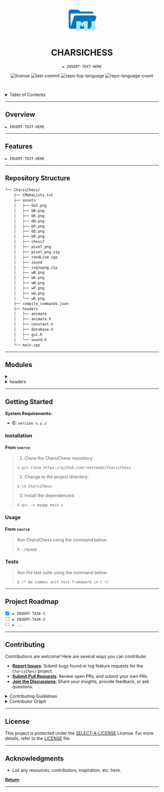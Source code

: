 <p align="center">
  <img src="https://raw.githubusercontent.com/PKief/vscode-material-icon-theme/ec559a9f6bfd399b82bb44393651661b08aaf7ba/icons/folder-markdown-open.svg" width="100" alt="project-logo">
</p>
<p align="center">
    <h1 align="center">CHARSICHESS</h1>
</p>
<p align="center">
    <em><code>► INSERT-TEXT-HERE</code></em>
</p>
<p align="center">
	<img src="https://img.shields.io/github/license/redsteadz/CharsiChess?style=default&logo=opensourceinitiative&logoColor=white&color=0080ff" alt="license">
	<img src="https://img.shields.io/github/last-commit/redsteadz/CharsiChess?style=default&logo=git&logoColor=white&color=0080ff" alt="last-commit">
	<img src="https://img.shields.io/github/languages/top/redsteadz/CharsiChess?style=default&color=0080ff" alt="repo-top-language">
	<img src="https://img.shields.io/github/languages/count/redsteadz/CharsiChess?style=default&color=0080ff" alt="repo-language-count">
<p>
<p align="center">
	<!-- default option, no dependency badges. -->
</p>

<br><!-- TABLE OF CONTENTS -->

<details>
  <summary>Table of Contents</summary><br>

- [Overview](#-overview)
- [Features](#-features)
- [Repository Structure](#-repository-structure)
- [Modules](#-modules)
- [Getting Started](#-getting-started)
  - [Installation](#-installation)
  - [Usage](#-usage)
  - [Tests](#-tests)
- [Project Roadmap](#-project-roadmap)
- [Contributing](#-contributing)
- [License](#-license)
- [Acknowledgments](#-acknowledgments)

</details>
<hr>

## Overview

<code>► INSERT-TEXT-HERE</code>

---

## Features

<code>► INSERT-TEXT-HERE</code>

---

## Repository Structure

```sh
└── CharsiChess/
    ├── CMakeLists.txt
    ├── assets
    │   ├── GUI.png
    │   ├── bB.png
    │   ├── bK.png
    │   ├── bN.png
    │   ├── bP.png
    │   ├── bQ.png
    │   ├── bR.png
    │   ├── chess7
    │   ├── pixel_png
    │   ├── pixel_png.zip
    │   ├── randLine.cpp
    │   ├── sound
    │   ├── svgtopng.zip
    │   ├── wB.png
    │   ├── wK.png
    │   ├── wN.png
    │   ├── wP.png
    │   ├── wQ.png
    │   └── wR.png
    ├── compile_commands.json
    ├── headers
    │   ├── animate
    │   ├── animate.h
    │   ├── constant.h
    │   ├── database.h
    │   ├── gui.h
    │   └── sound.h
    └── main.cpp
```

---

## Modules

<details closed><summary>.</summary>

| File                                                                                                | Summary                                                                                                                                                                                                                                                                                                                                                                                                                                                                                                                                                                         |
| --------------------------------------------------------------------------------------------------- | ------------------------------------------------------------------------------------------------------------------------------------------------------------------------------------------------------------------------------------------------------------------------------------------------------------------------------------------------------------------------------------------------------------------------------------------------------------------------------------------------------------------------------------------------------------------------------- |
| [CMakeLists.txt](https://github.com/redsteadz/CharsiChess/blob/master/CMakeLists.txt)               | Sets up the Chess project with CMake for building and debugging. Copies assets to the build directory. Uses Raylib for graphics. Declares the main.cpp file as the executable, linking with Raylib library.                                                                                                                                                                                                                                                                                                                                                                     |
| [compile_commands.json](https://github.com/redsteadz/CharsiChess/blob/master/compile_commands.json) | Enables compilation details for Chess project files, aiding in the build process by specifying commands and output locations.                                                                                                                                                                                                                                                                                                                                                                                                                                                   |
| [main.cpp](https://github.com/redsteadz/CharsiChess/blob/master/main.cpp)                           | SummaryThis code file within the CharsiChess repository contributes to the graphical user interface (GUI) of the chess application. It efficiently manages the display of different chess piece images and handles user interactions with the game board. The critical features it provides include rendering the board, displaying various chess piece graphics based on game state, and enabling player moves through intuitive interface interactions. This code file plays a crucial role in ensuring a seamless and engaging user experience within the chess application. |

</details>

<details closed><summary>headers</summary>

| File                                                                                  | Summary                         |
| ------------------------------------------------------------------------------------- | ------------------------------- |
| [animate.h](https://github.com/redsteadz/CharsiChess/blob/master/headers/animate.h)   | <code>► INSERT-TEXT-HERE</code> |
| [constant.h](https://github.com/redsteadz/CharsiChess/blob/master/headers/constant.h) | <code>► INSERT-TEXT-HERE</code> |
| [database.h](https://github.com/redsteadz/CharsiChess/blob/master/headers/database.h) | <code>► INSERT-TEXT-HERE</code> |
| [gui.h](https://github.com/redsteadz/CharsiChess/blob/master/headers/gui.h)           | <code>► INSERT-TEXT-HERE</code> |
| [sound.h](https://github.com/redsteadz/CharsiChess/blob/master/headers/sound.h)       | <code>► INSERT-TEXT-HERE</code> |

</details>

---

## Getting Started

**System Requirements:**

- **C**: `version x.y.z`

### Installation

<h4>From <code>source</code></h4>

> 1. Clone the CharsiChess repository:
>
> ```console
> $ git clone https://github.com/redsteadz/CharsiChess
> ```
>
> 2. Change to the project directory:
>
> ```console
> $ cd CharsiChess
> ```
>
> 3. Install the dependencies:
>
> ```console
> $ gcc -o myapp main.c
> ```

### Usage

<h4>From <code>source</code></h4>

> Run CharsiChess using the command below:
>
> ```console
> $ ./myapp
> ```

### Tests

> Run the test suite using the command below:
>
> ```console
> $ /* No common unit test framework in C */
> ```

---

## Project Roadmap

- [x] `► INSERT-TASK-1`
- [ ] `► INSERT-TASK-2`
- [ ] `► ...`

---

## Contributing

Contributions are welcome! Here are several ways you can contribute:

- **[Report Issues](https://github.com/redsteadz/CharsiChess/issues)**: Submit
  bugs found or log feature requests for the `CharsiChess` project.
- **[Submit Pull Requests](https://github.com/redsteadz/CharsiChess/blob/main/CONTRIBUTING.md)**:
  Review open PRs, and submit your own PRs.
- **[Join the Discussions](https://github.com/redsteadz/CharsiChess/discussions)**:
  Share your insights, provide feedback, or ask questions.

<details closed>
<summary>Contributing Guidelines</summary>

1. **Fork the Repository**: Start by forking the project repository to your
   github account.
2. **Clone Locally**: Clone the forked repository to your local machine using a
   git client.
   ```sh
   git clone https://github.com/redsteadz/CharsiChess
   ```
3. **Create a New Branch**: Always work on a new branch, giving it a descriptive
   name.
   ```sh
   git checkout -b new-feature-x
   ```
4. **Make Your Changes**: Develop and test your changes locally.
5. **Commit Your Changes**: Commit with a clear message describing your updates.
   ```sh
   git commit -m 'Implemented new feature x.'
   ```
6. **Push to github**: Push the changes to your forked repository.
   ```sh
   git push origin new-feature-x
   ```
7. **Submit a Pull Request**: Create a PR against the original project
   repository. Clearly describe the changes and their motivations.
8. **Review**: Once your PR is reviewed and approved, it will be merged into the
   main branch. Congratulations on your contribution!

</details>

<details closed>
<summary>Contributor Graph</summary>
<br>
<p align="center">
   <a href="https://github.com{/redsteadz/CharsiChess/}graphs/contributors">
      <img src="https://contrib.rocks/image?repo=redsteadz/CharsiChess">
   </a>
</p>
</details>

---

## License

This project is protected under the
[SELECT-A-LICENSE](https://choosealicense.com/licenses) License. For more
details, refer to the [LICENSE](https://choosealicense.com/licenses/) file.

---

## Acknowledgments

- List any resources, contributors, inspiration, etc. here.

[**Return**](#-overview)

---
